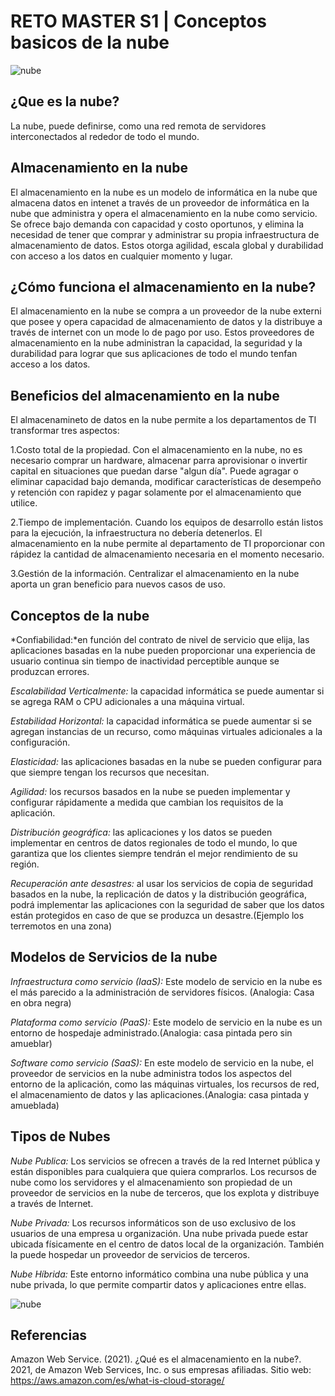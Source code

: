 # RETO MASTER S1 | Conceptos basicos de la nube

![nube](https://storage.googleapis.com/icemdweb-wp-uploads/2018/03/896be30b-cloud-computing-que-es-.jpg)

## ¿Que es la nube?

La nube, puede definirse, como una red remota de servidores interconectados al rededor de todo el mundo.

## Almacenamiento en la nube

El almacenamiento en la nube es un modelo de informática en la nube que almacena datos en intenet a través de un proveedor de informática en la nube que administra y opera el almacenamiento en la nube como servicio. Se ofrece bajo demanda con capacidad y costo oportunos, y elimina la necesidad de tener que comprar y administrar su propia infraestructura de almacenamiento de datos. Estos otorga agilidad, escala global y durabilidad con acceso a los datos en cualquier momento y lugar.  

## ¿Cómo funciona el almacenamiento en la nube?
El almacenamiento en la nube se compra a un proveedor de la nube externi que posee y opera capacidad de almacenamiento de datos y la distribuye a través de internet con un mode lo de pago por uso. Estos proveedores de almacenamiento en la nube administran la capacidad, la seguridad y la durabilidad para lograr que sus aplicaciones de todo el mundo tenfan acceso a los datos.

## Beneficios del almacenamiento en la nube
El almacenamineto de datos en la nube permite a los departamentos de TI transformar tres aspectos:

1.Costo total de la propiedad. Con el almacenamiento en la nube, no es necesario comprar un hardware, almacenar parra aprovisionar o invertir capital en situaciones que puedan darse "algun día". Puede agragar o eliminar capacidad bajo demanda, modificar características de desempeño y retención con rapidez y pagar solamente por el almacenamiento que utilice.

2.Tiempo de implementación. Cuando los equipos de desarrollo están listos para la ejecución, la infraestructura no debería detenerlos. El almacenamiento en la nube permite al departamento de TI proporcionar con rápidez la cantidad de almacenamiento necesaria en el momento necesario.

3.Gestión de la información. Centralizar el almacenamiento en la nube aporta un gran beneficio para nuevos casos de uso.

## Conceptos de la nube

*Confiabilidad:*en función del contrato de nivel de servicio que elija, las aplicaciones basadas en la nube pueden proporcionar una experiencia de usuario continua sin tiempo de inactividad perceptible aunque se produzcan errores.

*Escalabilidad Verticalmente:* la capacidad informática se puede aumentar si se agrega RAM o CPU adicionales a una máquina virtual.

*Estabilidad Horizontal:* la capacidad informática se puede aumentar si se agregan instancias de un recurso, como máquinas virtuales adicionales a la configuración.

*Elasticidad:* las aplicaciones basadas en la nube se pueden configurar para que siempre tengan los recursos que necesitan.

*Agilidad:* los recursos basados en la nube se pueden implementar y configurar rápidamente a medida que cambian los requisitos de la aplicación.

*Distribución geográfica:* las aplicaciones y los datos se pueden implementar en centros de datos regionales de todo el mundo, lo que garantiza que los clientes siempre tendrán el mejor rendimiento de su región.

*Recuperación ante desastres:* al usar los servicios de copia de seguridad basados en la nube, la replicación de datos y la distribución geográfica, podrá implementar las aplicaciones con la seguridad de saber que los datos están protegidos en caso de que se produzca un desastre.(Ejemplo los terremotos en una zona)

## Modelos de Servicios de la nube

*Infraestructura como servicio (IaaS):* Este modelo de servicio en la nube es el más parecido a la administración de servidores físicos. (Analogia: Casa en obra negra)

*Plataforma como servicio (PaaS):* Este modelo de servicio en la nube es un entorno de hospedaje administrado.(Analogia: casa pintada pero sin amueblar)

*Software como servicio (SaaS):* En este modelo de servicio en la nube, el proveedor de servicios en la nube administra todos los aspectos del entorno de la aplicación, como las máquinas virtuales, los recursos de red, el almacenamiento de datos y las aplicaciones.(Analogia: casa pintada y amueblada)

## Tipos de Nubes

*Nube Publica:* Los servicios se ofrecen a través de la red Internet pública y están disponibles para cualquiera que quiera comprarlos. Los recursos de nube como los servidores y el almacenamiento son propiedad de un proveedor de servicios en la nube de terceros, que los explota y distribuye a través de Internet.

*Nube Privada:* Los recursos informáticos son de uso exclusivo de los usuarios de una empresa u organización. Una nube privada puede estar ubicada físicamente en el centro de datos local de la organización. También la puede hospedar un proveedor de servicios de terceros.

*Nube Híbrida:* Este entorno informático combina una nube pública y una nube privada, lo que permite compartir datos y aplicaciones entre ellas.

![nube](https://user-images.githubusercontent.com/83924574/117596220-7d00ef00-b108-11eb-84a4-5d886cac0000.png)

## Referencias
Amazon Web Service. (2021). ¿Qué es el almacenamiento en la nube?. 2021, de Amazon Web Services, Inc. o sus empresas afiliadas. Sitio web: https://aws.amazon.com/es/what-is-cloud-storage/
